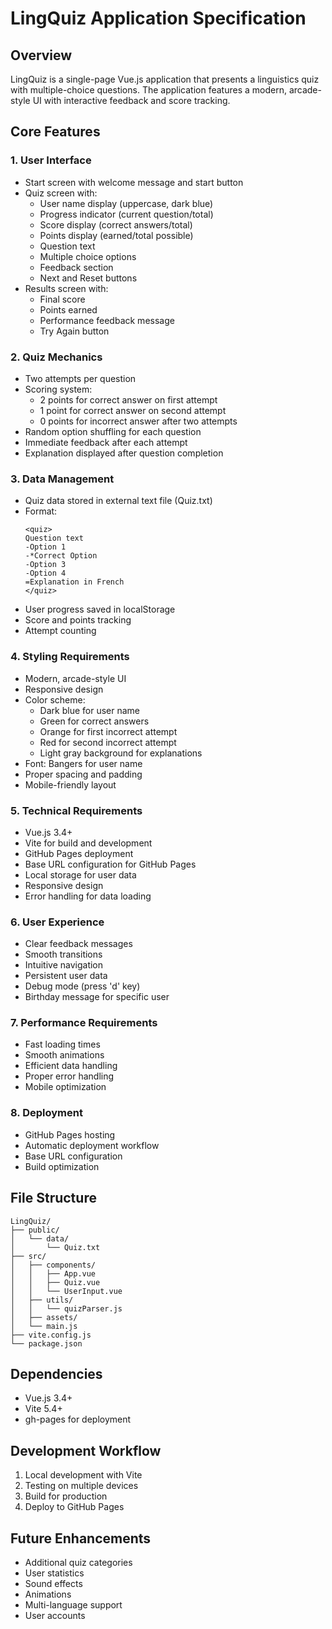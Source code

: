 # LingQuiz Application Specification

## Overview
LingQuiz is a single-page Vue.js application that presents a linguistics quiz with multiple-choice questions. The application features a modern, arcade-style UI with interactive feedback and score tracking.

## Core Features

### 1. User Interface
- Start screen with welcome message and start button
- Quiz screen with:
  - User name display (uppercase, dark blue)
  - Progress indicator (current question/total)
  - Score display (correct answers/total)
  - Points display (earned/total possible)
  - Question text
  - Multiple choice options
  - Feedback section
  - Next and Reset buttons
- Results screen with:
  - Final score
  - Points earned
  - Performance feedback message
  - Try Again button

### 2. Quiz Mechanics
- Two attempts per question
- Scoring system:
  - 2 points for correct answer on first attempt
  - 1 point for correct answer on second attempt
  - 0 points for incorrect answer after two attempts
- Random option shuffling for each question
- Immediate feedback after each attempt
- Explanation displayed after question completion

### 3. Data Management
- Quiz data stored in external text file (Quiz.txt)
- Format:
  ```
  <quiz>
  Question text
  -Option 1
  -*Correct Option
  -Option 3
  -Option 4
  =Explanation in French
  </quiz>
  ```
- User progress saved in localStorage
- Score and points tracking
- Attempt counting

### 4. Styling Requirements
- Modern, arcade-style UI
- Responsive design
- Color scheme:
  - Dark blue for user name
  - Green for correct answers
  - Orange for first incorrect attempt
  - Red for second incorrect attempt
  - Light gray background for explanations
- Font: Bangers for user name
- Proper spacing and padding
- Mobile-friendly layout

### 5. Technical Requirements
- Vue.js 3.4+
- Vite for build and development
- GitHub Pages deployment
- Base URL configuration for GitHub Pages
- Local storage for user data
- Responsive design
- Error handling for data loading

### 6. User Experience
- Clear feedback messages
- Smooth transitions
- Intuitive navigation
- Persistent user data
- Debug mode (press 'd' key)
- Birthday message for specific user

### 7. Performance Requirements
- Fast loading times
- Smooth animations
- Efficient data handling
- Proper error handling
- Mobile optimization

### 8. Deployment
- GitHub Pages hosting
- Automatic deployment workflow
- Base URL configuration
- Build optimization

## File Structure
```
LingQuiz/
├── public/
│   └── data/
│       └── Quiz.txt
├── src/
│   ├── components/
│   │   ├── App.vue
│   │   ├── Quiz.vue
│   │   └── UserInput.vue
│   ├── utils/
│   │   └── quizParser.js
│   ├── assets/
│   └── main.js
├── vite.config.js
└── package.json
```

## Dependencies
- Vue.js 3.4+
- Vite 5.4+
- gh-pages for deployment

## Development Workflow
1. Local development with Vite
2. Testing on multiple devices
3. Build for production
4. Deploy to GitHub Pages

## Future Enhancements
- Additional quiz categories
- User statistics
- Sound effects
- Animations
- Multi-language support
- User accounts 